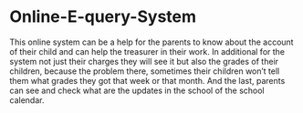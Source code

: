 # Online-E-query-System
This online system can be a help for the parents to know about the account of their child and can help the treasurer in their work. In additional for the system not just their charges they will see it but also the grades of their children, because the problem there, sometimes their children won’t tell them what grades they got that week or that month. And the last, parents can see and check what are the updates in the school of the school calendar. 
